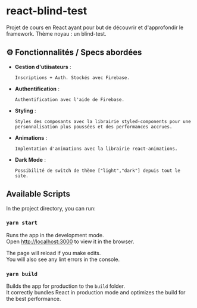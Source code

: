 # react-blind-test

Projet de cours en React ayant pour but de découvrir et d'approfondir le framework. Thème noyau : un blind-test.

## ⚙️ Fonctionnalités / Specs abordées

* **Gestion d'utiisateurs** :
    ```
    Inscriptions + Auth. Stockés avec Firebase.
    ```

* **Authentification** :
    ```
    Authentification avec l'aide de Firebase.
    ```

* **Styling** :
    ```
    Styles des composants avec la librairie styled-components pour une 
    personnalisation plus poussées et des performances accrues.
    ```

* **Animations** :
    ```
    Implentation d'animations avec la librairie react-animations.
    ```

* **Dark Mode** :
    
    ```
    Possibilité de switch de thème ["light","dark"] depuis tout le site.
    ```

## Available Scripts

In the project directory, you can run:

### `yarn start`

Runs the app in the development mode.\
Open [http://localhost:3000](http://localhost:3000) to view it in the browser.

The page will reload if you make edits.\
You will also see any lint errors in the console.

### `yarn build`

Builds the app for production to the `build` folder.\
It correctly bundles React in production mode and optimizes the build for the best performance.

